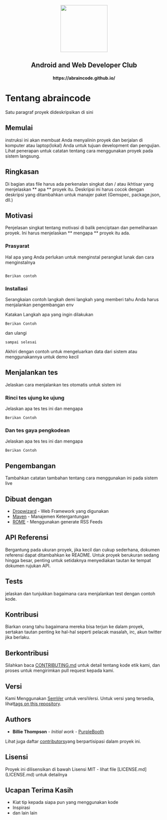 <p align="center"><a href="https://github.com/abraincode" target="_blank"><img height="150"src="https://raw.githubusercontent.com/abraincode/abraincode.github.io/master/assets/logo.png"></a></p>

<div align="center">
<h2>Android and Web Developer Club</h2>
<h4>https://abraincode.github.io/</h4>
</div>

# Tentang abraincode

Satu paragraf  proyek dideskripsikan di sini

## Memulai

instruksi ini akan membuat Anda menyalinin proyek dan berjalan di komputer atau laptop(lokal) Anda untuk tujuan development dan pengujian. Lihat penerapan untuk catatan tentang cara menggunakan proyek pada sistem langsung.


## Ringkasan

Di bagian atas file harus ada perkenalan singkat dan / atau ikhtisar yang menjelaskan ** apa ** proyek itu. Deskripsi ini harus cocok dengan deskripsi yang ditambahkan untuk manajer paket (Gemspec, package.json, dll.)

## Motivasi

Penjelasan singkat tentang motivasi di balik penciptaan dan pemeliharaan proyek. Ini harus menjelaskan ** mengapa ** proyek itu ada.

### Prasyarat


Hal apa yang Anda perlukan untuk menginstal perangkat lunak dan cara menginstalnya
```

Berikan contoh
```

### Installasi

Serangkaian contoh langkah demi langkah yang memberi tahu Anda harus menjalankan pengembangan env

Katakan Langkah apa yang ingin dilakukan

```
Berikan Contoh
```

dan ulangi

```
sampai selesai
```

Akhiri dengan contoh untuk mengeluarkan data dari sistem atau menggunakannya untuk demo kecil

## Menjalankan tes

Jelaskan cara menjalankan tes otomatis untuk sistem ini

### Rinci tes ujung ke ujung


Jelaskan apa tes tes ini dan mengapa

```
Berikan Contoh
```

### Dan tes gaya pengkodean

Jelaskan apa tes tes ini dan mengapa

```
Berikan Contoh
```

## Pengembangan

Tambahkan catatan tambahan tentang cara menggunakan ini pada sistem live

## Dibuat dengan

* [Dropwizard](http://www.dropwizard.io/1.0.2/docs/) - Web Framework yang digunakan
* [Maven](https://maven.apache.org/) - Manajemen Ketergantungan
* [ROME](https://rometools.github.io/rome/) - Menggunakan generate RSS Feeds

## API Referensi


Bergantung pada ukuran proyek, jika kecil dan cukup sederhana, dokumen referensi dapat ditambahkan ke README. Untuk proyek berukuran sedang hingga besar, penting untuk setidaknya menyediakan tautan ke tempat dokumen rujukan API.

## Tests

jelaskan dan tunjukkan bagaimana cara menjalankan test dengan contoh kode.

## Kontribusi

Biarkan orang tahu bagaimana mereka bisa terjun ke dalam proyek, sertakan tautan penting ke hal-hal seperti pelacak masalah, irc, akun twitter jika berlaku.

## Berkontribusi

Silahkan baca [CONTRIBUTING.md](https://gist.github.com/PurpleBooth/b24679402957c63ec426) untuk detail tentang kode etik kami, dan proses untuk mengirimkan pull request kepada kami.

## Versi

Kami Menggunakan [SemVer](http://semver.org/) untuk versiVersi. Untuk versi yang tersedia, lihat[tags on this repository](https://github.com/your/project/tags).

## Authors

* **Billie Thompson** - *Initial work* - [PurpleBooth](https://github.com/PurpleBooth)


Lihat juga daftar [contributors](https://github.com/your/project/contributors)yang berpartisipasi dalam proyek ini.

## Lisensi

Proyek ini dilisensikan di bawah Lisensi MIT - lihat file [LICENSE.md] (LICENSE.md) untuk detailnya

## Ucapan Terima Kasih

* Kiat tip kepada siapa pun yang menggunakan kode
* Inspirasi
* dan lain lain
